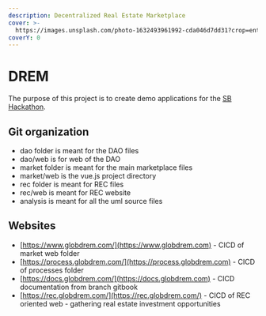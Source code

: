 ```yaml
---
description: Decentralized Real Estate Marketplace
cover: >-
  https://images.unsplash.com/photo-1632493961992-cda046d7dd31?crop=entropy&cs=srgb&fm=jpg&ixid=MnwxOTcwMjR8MHwxfHJhbmRvbXx8fHx8fHx8fDE2MzQzNzU5NTU&ixlib=rb-1.2.1&q=85
coverY: 0
---
```


# DREM

The purpose of this project is to create demo applications for the [SB Hackathon](https://sbhack21.devpost.com).

## Git organization

* dao folder is meant for the DAO files
* dao/web is for web of the DAO
* market folder is meant for the main marketplace files
* market/web is the vue.js project directory
* rec folder is meant for REC files
* rec/web is meant for REC website
* analysis is meant for all the uml source files

## Websites

* [https://www.globdrem.com/](https://www.globdrem.com) - CICD of market web folder
* [https://process.globdrem.com/](https://process.globdrem.com)  - CICD of processes folder
* [https://docs.globdrem.com/](https://docs.globdrem.com) - CICD documentation from branch gitbook
* [https://rec.globdrem.com/](https://rec.globdrem.com/) - CICD of REC oriented web - gathering real estate investment opportunities
